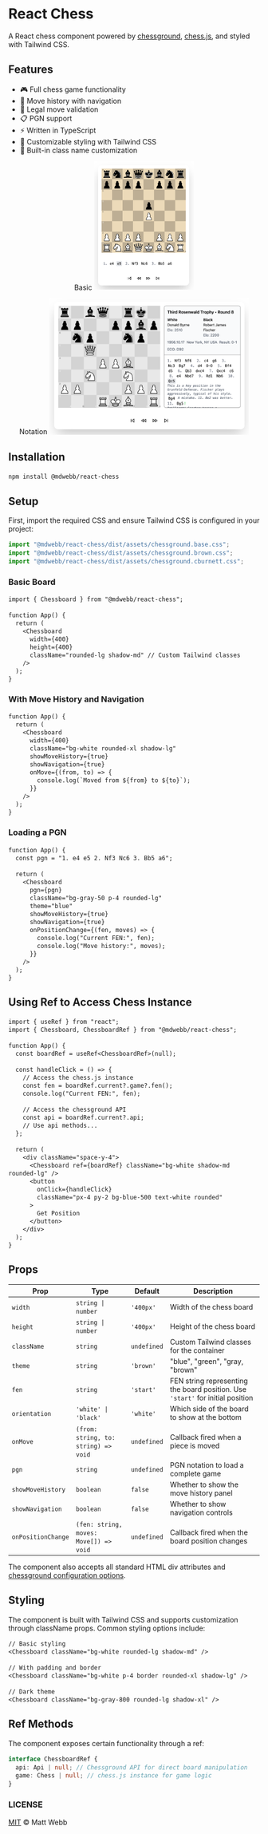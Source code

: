 # React Chess

A React chess component powered by [chessground](https://github.com/lichess-org/chessground), [chess.js](https://github.com/jhlywa/chess.js), and styled with Tailwind CSS.

## Features

- 🎮 Full chess game functionality
- 📝 Move history with navigation
- 🎯 Legal move validation
- 📋 PGN support
- ⚡ Written in TypeScript
- 🎨 Customizable styling with Tailwind CSS
- 💅 Built-in class name customization

<p align="center">
  <span>Basic<span>
  <img width="200px" src="/examples/basic/images/example-game.png" />
</p>

<p align="center">
  <span>Notation<span>
  <img width="400px" src="/examples/basic/images/example-game-notation.png" />
</p>

## Installation

```bash
npm install @mdwebb/react-chess
```

## Setup

First, import the required CSS and ensure Tailwind CSS is configured in your project:

```typescript
import "@mdwebb/react-chess/dist/assets/chessground.base.css";
import "@mdwebb/react-chess/dist/assets/chessground.brown.css";
import "@mdwebb/react-chess/dist/assets/chessground.cburnett.css";
```

### Basic Board

```tsx
import { Chessboard } from "@mdwebb/react-chess";

function App() {
  return (
    <Chessboard
      width={400}
      height={400}
      className="rounded-lg shadow-md" // Custom Tailwind classes
    />
  );
}
```

### With Move History and Navigation

```tsx
function App() {
  return (
    <Chessboard
      width={400}
      className="bg-white rounded-xl shadow-lg"
      showMoveHistory={true}
      showNavigation={true}
      onMove={(from, to) => {
        console.log(`Moved from ${from} to ${to}`);
      }}
    />
  );
}
```

### Loading a PGN

```tsx
function App() {
  const pgn = "1. e4 e5 2. Nf3 Nc6 3. Bb5 a6";

  return (
    <Chessboard
      pgn={pgn}
      className="bg-gray-50 p-4 rounded-lg"
      theme="blue"
      showMoveHistory={true}
      showNavigation={true}
      onPositionChange={(fen, moves) => {
        console.log("Current FEN:", fen);
        console.log("Move history:", moves);
      }}
    />
  );
}
```

## Using Ref to Access Chess Instance

```tsx
import { useRef } from "react";
import { Chessboard, ChessboardRef } from "@mdwebb/react-chess";

function App() {
  const boardRef = useRef<ChessboardRef>(null);

  const handleClick = () => {
    // Access the chess.js instance
    const fen = boardRef.current?.game?.fen();
    console.log("Current FEN:", fen);

    // Access the chessground API
    const api = boardRef.current?.api;
    // Use api methods...
  };

  return (
    <div className="space-y-4">
      <Chessboard ref={boardRef} className="bg-white shadow-md rounded-lg" />
      <button
        onClick={handleClick}
        className="px-4 py-2 bg-blue-500 text-white rounded"
      >
        Get Position
      </button>
    </div>
  );
}
```

## Props

| Prop               | Type                                   | Default     | Description                                                                    |
| ------------------ | -------------------------------------- | ----------- | ------------------------------------------------------------------------------ |
| `width`            | `string \| number`                     | `'400px'`   | Width of the chess board                                                       |
| `height`           | `string \| number`                     | `'400px'`   | Height of the chess board                                                      |
| `className`        | `string`                               | `undefined` | Custom Tailwind classes for the container                                      |
| `theme`            | `string`                               | `'brown'`   | "blue", "green", "gray, "brown"                                                |
| `fen`              | `string`                               | `'start'`   | FEN string representing the board position. Use `'start'` for initial position |
| `orientation`      | `'white' \| 'black'`                   | `'white'`   | Which side of the board to show at the bottom                                  |
| `onMove`           | `(from: string, to: string) => void`   | `undefined` | Callback fired when a piece is moved                                           |
| `pgn`              | `string`                               | `undefined` | PGN notation to load a complete game                                           |
| `showMoveHistory`  | `boolean`                              | `false`     | Whether to show the move history panel                                         |
| `showNavigation`   | `boolean`                              | `false`     | Whether to show navigation controls                                            |
| `onPositionChange` | `(fen: string, moves: Move[]) => void` | `undefined` | Callback fired when the board position changes                                 |

The component also accepts all standard HTML div attributes and [chessground configuration options](https://github.com/lichess-org/chessground/blob/master/src/config.ts).

## Styling

The component is built with Tailwind CSS and supports customization through className props. Common styling options include:

```tsx
// Basic styling
<Chessboard className="bg-white rounded-lg shadow-md" />

// With padding and border
<Chessboard className="bg-white p-4 border rounded-xl shadow-lg" />

// Dark theme
<Chessboard className="bg-gray-800 rounded-lg shadow-xl" />
```

## Ref Methods

The component exposes certain functionality through a ref:

```typescript
interface ChessboardRef {
  api: Api | null; // Chessground API for direct board manipulation
  game: Chess | null; // chess.js instance for game logic
}
```

### LICENSE

[MIT](./LICENCE) © Matt Webb
